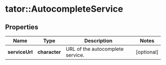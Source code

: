 # tator::AutocompleteService

## Properties
Name | Type | Description | Notes
------------ | ------------- | ------------- | -------------
**serviceUrl** | **character** | URL of the autocomplete service. | [optional] 


